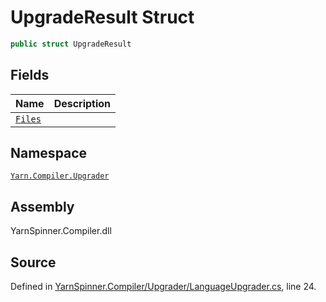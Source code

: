 # UpgradeResult Struct


```csharp
public struct UpgradeResult
```



## Fields
|Name|Description|
|:---|:---|
|[`Files`](/api/csharp/yarn.compiler.upgrader/upgraderesult.files.md)||
## Namespace
[`Yarn.Compiler.Upgrader`](/api/csharp/yarn.compiler.upgrader/README.md)

## Assembly
YarnSpinner.Compiler.dll

## Source
Defined in [YarnSpinner.Compiler/Upgrader/LanguageUpgrader.cs](https://github.com/YarnSpinnerTool/YarnSpinner//blob/develop/YarnSpinner.Compiler/Upgrader/LanguageUpgrader.cs#L24), line 24.
